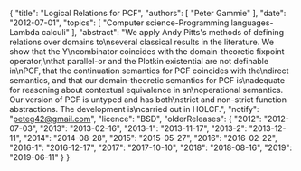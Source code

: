 {
    "title": "Logical Relations for PCF",
    "authors": [
        "Peter Gammie"
    ],
    "date": "2012-07-01",
    "topics": [
        "Computer science-Programming languages-Lambda calculi"
    ],
    "abstract": "We apply Andy Pitts's methods of defining relations over domains to\nseveral classical results in the literature. We show that the Y\ncombinator coincides with the domain-theoretic fixpoint operator,\nthat parallel-or and the Plotkin existential are not definable in\nPCF, that the continuation semantics for PCF coincides with the\ndirect semantics, and that our domain-theoretic semantics for PCF is\nadequate for reasoning about contextual equivalence in an\noperational semantics. Our version of PCF is untyped and has both\nstrict and non-strict function abstractions. The development is\ncarried out in HOLCF.",
    "notify": "peteg42@gmail.com",
    "licence": "BSD",
    "olderReleases": {
        "2012": "2012-07-03",
        "2013": "2013-02-16",
        "2013-1": "2013-11-17",
        "2013-2": "2013-12-11",
        "2014": "2014-08-28",
        "2015": "2015-05-27",
        "2016": "2016-02-22",
        "2016-1": "2016-12-17",
        "2017": "2017-10-10",
        "2018": "2018-08-16",
        "2019": "2019-06-11"
    }
}